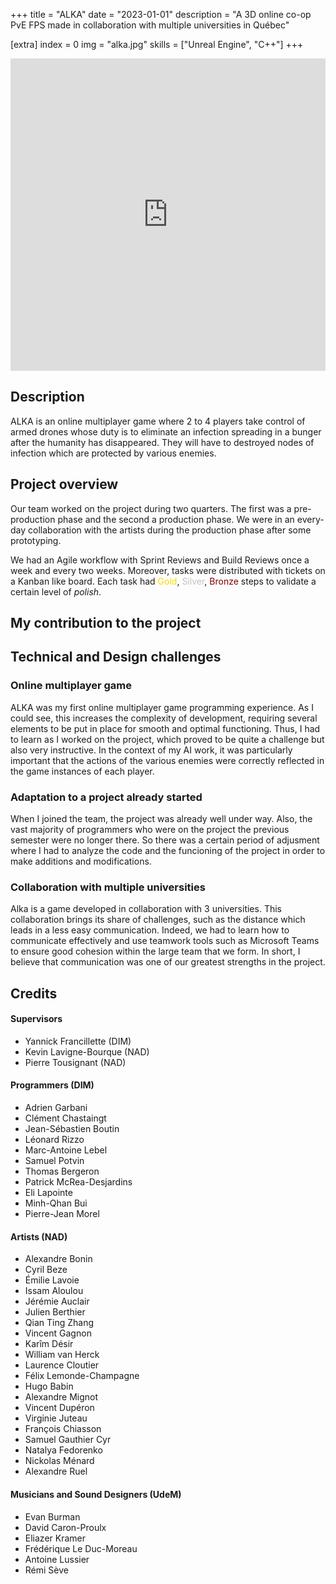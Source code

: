 +++
title = "ALKA"
date = "2023-01-01"
description = "A 3D online co-op PvE FPS made in collaboration with multiple universities in Québec"

[extra]
index = 0
img = "alka.jpg"
skills = ["Unreal Engine", "C++"]
+++

<iframe width="100%" height="500" src="https://www.youtube.com/embed/_pX1EpqLWC4" title="Alka" frameborder="0" allow="accelerometer; autoplay; clipboard-write; encrypted-media; gyroscope; picture-in-picture; web-share" allowfullscreen></iframe>

## Description

ALKA is an online multiplayer game where 2 to 4 players take control of armed drones whose duty is to eliminate an infection spreading in a bunger after the humanity has disappeared. They will have to destroyed nodes of infection which are protected by various enemies.

## Project overview

Our team worked on the project during two quarters. The first was a pre-production phase and the second a production phase.
We were in an every-day collaboration with the artists during the production phase after some prototyping.

We had an Agile workflow with Sprint Reviews and Build Reviews once a week and every two weeks. Moreover, tasks were distributed with tickets on a Kanban like board. Each task had <span style="color:gold">Gold</span>, <span style="color:silver">Silver</span>, <span style="color:maroon">Bronze</span> steps to validate a certain level of *polish*.

## My contribution to the project


## Technical and Design challenges

### Online multiplayer game

ALKA was my first online multiplayer game programming experience. As I could see, this increases the complexity of development, requiring several elements to be put in place for smooth and optimal functioning. Thus, I had to learn as I worked on the project, which proved to be quite a challenge but also very instructive. In the context of my AI work, it was particularly important that the actions of the various enemies were correctly reflected in the game instances of each player.

### Adaptation to a project already started

When I joined the team, the project was already well under way. Also, the vast majority of programmers who were on the project the previous semester were no longer there. So there was a certain period of adjusment where I had to analyze the code and the funcioning of the project in order to make additions and modifications.

### Collaboration with multiple universities

Alka is a game developed in collaboration with 3 universities. This collaboration brings its share of challenges, such as the distance which leads in a less easy communication. Indeed, we had to learn how to communicate effectively and use teamwork tools such as Microsoft Teams to ensure good cohesion within the large team that we form. In short, I believe that communication was one of our greatest strengths in the project.

## Credits

#### Supervisors

- Yannick Francillette (DIM)
- Kevin Lavigne-Bourque (NAD)
- Pierre Tousignant (NAD)

#### Programmers (DIM)

- Adrien Garbani
- Clément Chastaingt
- Jean-Sébastien Boutin
- Léonard Rizzo
- Marc-Antoine Lebel
- Samuel Potvin
- Thomas Bergeron
- Patrick McRea-Desjardins
- Eli Lapointe
- Minh-Qhan Bui
- Pierre-Jean Morel

#### Artists (NAD)

- Alexandre Bonin
- Cyril Beze
- Émilie Lavoie
- Issam Aloulou
- Jérémie Auclair
- Julien Berthier
- Qian Ting Zhang
- Vincent Gagnon
- Karîm Désir
- William van Herck
- Laurence Cloutier
- Félix Lemonde-Champagne
- Hugo Babin
- Alexandre Mignot
- Vincent Dupéron
- Virginie Juteau
- François Chiasson
- Samuel Gauthier Cyr
- Natalya Fedorenko
- Nickolas Ménard
- Alexandre Ruel

#### Musicians and Sound Designers (UdeM)

- Evan Burman
- David Caron-Proulx
- Eliazer Kramer
- Frédérique Le Duc-Moreau
- Antoine Lussier
- Rémi Sève
